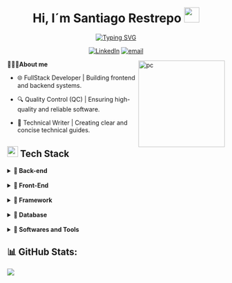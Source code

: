 <h1 align="center"><b>Hi, I´m Santiago Restrepo </b><img src="https://media.giphy.com/media/hvRJCLFzcasrR4ia7z/giphy.gif" width="35"></h1>

<div align="center">

[![Typing SVG](https://readme-typing-svg.demolab.com?font=JetBrains+Mono&weight=800&pause=1000&color=017ACB&vCenter=true&width=435&lines=-+Software+analyst+and+developer+-)](https://git.io/typing-svg)

    
[![LinkedIn](https://img.shields.io/badge/LinkedIn-%230077B5.svg?logo=linkedin&logoColor=white)](https://linkedin.com/in/https://www.linkedin.com/in/santiago-restrepo-devqc/) [![email](https://img.shields.io/badge/Email-D14836?logo=gmail&logoColor=white)](mailto:sandrestrepo28@gmail.com)

</div>

<img  align="right" width="200px" alt="pc" src="https://media0.giphy.com/media/v1.Y2lkPTc5MGI3NjExYWg5bzVlYTJ6OGZ3N21kMWF6dmoxdjZjdzVqOWI5czgwcGVnMXZpOCZlcD12MV9pbnRlcm5hbF9naWZfYnlfaWQmY3Q9cw/6KirhLJyR7oMcwgJQk/giphy.gif">

**🧑🏻‍💻About me**
- 🌐 FullStack Developer | Building frontend and backend systems.

- 🔍 Quality Control (QC) | Ensuring high-quality and reliable software.

- 📑 Technical Writer | Creating clear and concise technical guides.

## <img src="https://user-images.githubusercontent.com/74038190/212257465-7ce8d493-cac5-494e-982a-5a9deb852c4b.gif" width ="25"><b> Tech Stack </b>

<p align="center">
<details>
    <summary><b>📁 Back-end</b></summary>

![java](https://img.shields.io/badge/Java-cc0000?style=flat-square&logo=openjdk&logoColor=black)
![pythin](https://img.shields.io/badge/Python-%233776AB?style=flat-square&logo=python&logoColor=white)
![nodejs](https://img.shields.io/badge/Node.js-%235FA04E?style=flat-square&logo=nodedotjs&logoColor=black)
</details>

<br>

<details>
    <summary><b>📁 Front-End</b></summary>

![html](https://img.shields.io/badge/Html-%23E34F26?style=flat-square&logo=html5&logoColor=white)
![css](https://img.shields.io/badge/Css-%23663399?style=flat-square&logo=css&logoColor=white)
![javascript](https://img.shields.io/badge/JavaScript-%23F7DF1E?style=flat-square&logo=javascript&logoColor=black)
</details>

<br>

<details>
    <summary><b>📁 Framework</b></summary>

![Bootstrap](https://img.shields.io/badge/Bootstrap-%237952B3?style=flat-square&logo=bootstrap&logoColor=white)
![Bulma](https://img.shields.io/badge/Bulma-%2314161a?style=flat-square&logo=bulma&logoColor=%2300D1B2)
![tailwindcss](https://img.shields.io/badge/Tailwind-%23030712?style=flat-square&logo=tailwindcss&logoColor=%2300D1B2)
![spring](https://img.shields.io/badge/Spring-%236DB33F?style=flat-square&logo=spring&logoColor=white)
![springb](https://img.shields.io/badge/Spring%20Boot-%236DB33F?style=flat-square&logo=springboot&logoColor=white)
![django](https://img.shields.io/badge/Django-%23092E20?style=flat-square&logo=django&logoColor=white)
![fastapi](https://img.shields.io/badge/FastAPI-%23009688?style=flat-square&logo=fastapi&logoColor=white)
</details>

<br>

<details>
    <summary><b>📁 Database</b></summary>

![Mysql](https://img.shields.io/badge/MySQL-%234479A1?style=flat-square&logo=mysql&logoColor=e69208)
![Sqlserver](https://img.shields.io/badge/SQL%20Server-%236851FF?style=flat-square&logo=make&logoColor=white)
</details>

<br>

<details>
    <summary><b>📁 Softwares and Tools</b></summary>

![github](https://img.shields.io/badge/Github-%23181717?style=flat-square&logo=github&logoColor=white)
![notion](https://img.shields.io/badge/Notion-%23000000?style=flat-square&logo=notion&logoColor=white)
![slack](https://img.shields.io/badge/Slack-%234A154B?style=flat-square&logo=slack&logoColor=white)
![trello](https://img.shields.io/badge/Trello-%230052CC?style=flat-square&logo=trello&logoColor=white)
![draw](https://img.shields.io/badge/Draw.io-%23F08705?style=flat-square&logo=diagramsdotnet&logoColor=white)
![jmeter](https://img.shields.io/badge/JMeter-%23D22128?style=flat-square&logo=apachejmeter&logoColor=white)
![Docusaurus](https://img.shields.io/badge/Docusaurus-%233ecc5f?style=flat-square&logo=docusaurus&logoColor=ffffff)
![Swagger](https://img.shields.io/badge/Swagger-%2385EA2D?style=flat-square&logo=swagger&logoColor=black)
![Insomnia](https://img.shields.io/badge/Insomnia-%234000BF?style=flat-square&logo=insomnia&logoColor=white)
</details>

## 📊 GitHub Stats:
![](https://github-readme-stats.vercel.app/api/top-langs/?username=sandrestrepo28&theme=dark&hide_border=false&include_all_commits=false&count_private=false&layout=compact)
